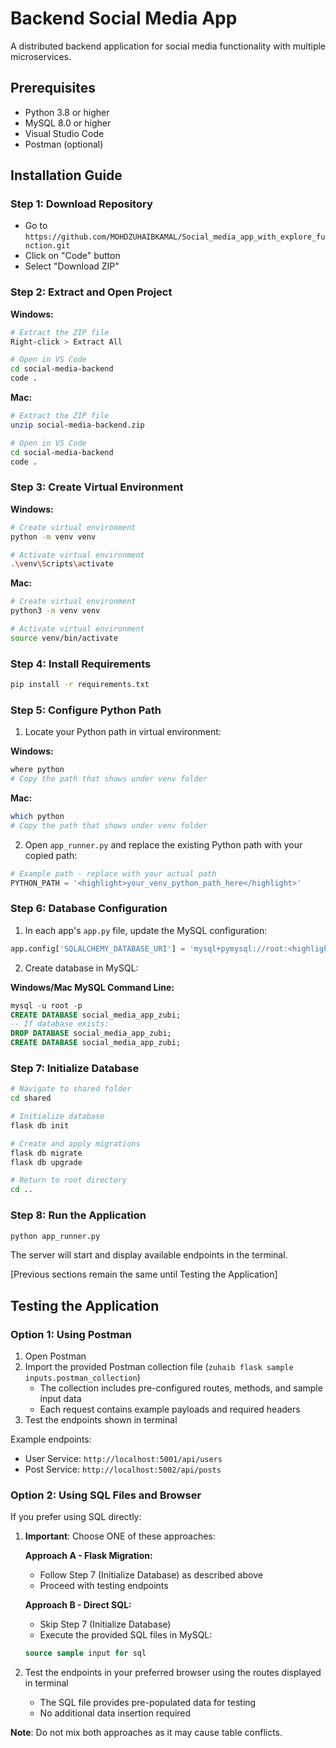 # Backend Social Media App

A distributed backend application for social media functionality with multiple microservices.

## Prerequisites

- Python 3.8 or higher
- MySQL 8.0 or higher
- Visual Studio Code
- Postman (optional)

## Installation Guide

### Step 1: Download Repository
- Go to `https://github.com/MOHDZUHAIBKAMAL/Social_media_app_with_explore_function.git`
- Click on "Code" button
- Select "Download ZIP"

### Step 2: Extract and Open Project
**Windows:**
```bash
# Extract the ZIP file
Right-click > Extract All

# Open in VS Code
cd social-media-backend
code .
```

**Mac:**
```bash
# Extract the ZIP file
unzip social-media-backend.zip

# Open in VS Code
cd social-media-backend
code .
```

### Step 3: Create Virtual Environment

**Windows:**
```bash
# Create virtual environment
python -m venv venv

# Activate virtual environment
.\venv\Scripts\activate
```

**Mac:**
```bash
# Create virtual environment
python3 -m venv venv

# Activate virtual environment
source venv/bin/activate
```

### Step 4: Install Requirements
```bash
pip install -r requirements.txt
```

### Step 5: Configure Python Path

1. Locate your Python path in virtual environment:

**Windows:**
```bash
where python
# Copy the path that shows under venv folder
```

**Mac:**
```bash
which python
# Copy the path that shows under venv folder
```

2. Open `app_runner.py` and replace the existing Python path with your copied path:
```python
# Example path - replace with your actual path
PYTHON_PATH = '<highlight>your_venv_python_path_here</highlight>'
```

### Step 6: Database Configuration

1. In each app's `app.py` file, update the MySQL configuration:
```python
app.config['SQLALCHEMY_DATABASE_URI'] = 'mysql+pymysql://root:<highlight>your_mysql_password</highlight>@localhost/<highlight>your_database_name</highlight>'
```

2. Create database in MySQL:

**Windows/Mac MySQL Command Line:**
```sql
mysql -u root -p
CREATE DATABASE social_media_app_zubi;
-- If database exists:
DROP DATABASE social_media_app_zubi;
CREATE DATABASE social_media_app_zubi;
```

### Step 7: Initialize Database

```bash
# Navigate to shared folder
cd shared

# Initialize database
flask db init

# Create and apply migrations
flask db migrate
flask db upgrade

# Return to root directory
cd ..
```

### Step 8: Run the Application
```bash
python app_runner.py
```

The server will start and display available endpoints in the terminal.

[Previous sections remain the same until Testing the Application]

## Testing the Application

### Option 1: Using Postman
1. Open Postman
2. Import the provided Postman collection file (`zuhaib flask sample inputs.postman_collection`)
   - The collection includes pre-configured routes, methods, and sample input data
   - Each request contains example payloads and required headers
3. Test the endpoints shown in terminal

Example endpoints:
- User Service: `http://localhost:5001/api/users`
- Post Service: `http://localhost:5002/api/posts`

### Option 2: Using SQL Files and Browser
If you prefer using SQL directly:

1. **Important**: Choose ONE of these approaches:
   
   **Approach A - Flask Migration:**
   - Follow Step 7 (Initialize Database) as described above
   - Proceed with testing endpoints
   
   **Approach B - Direct SQL:**
   - Skip Step 7 (Initialize Database)
   - Execute the provided SQL files in MySQL:
   ```sql
   source sample input for sql
   ```

2. Test the endpoints in your preferred browser using the routes displayed in terminal
   - The SQL file provides pre-populated data for testing
   - No additional data insertion required

**Note**: Do not mix both approaches as it may cause table conflicts.
